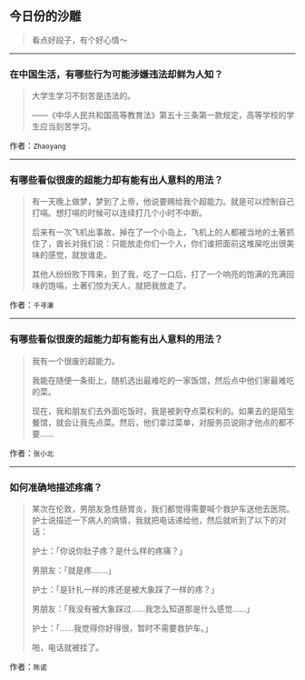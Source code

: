 ## 今日份的沙雕

> 看点好段子，有个好心情～


 
---

### 在中国生活，有哪些行为可能涉嫌违法却鲜为人知？

> 大学生学习不刻苦是违法的。
> 
> ——《中华人民共和国高等教育法》第五十三条第一款规定，高等学校的学生应当刻苦学习。


作者：`Zhaoyang`

---

### 有哪些看似很废的超能力却有能有出人意料的用法？

> 有一天晚上做梦，梦到了上帝，他说要赐给我个超能力。就是可以控制自己打嗝。想打嗝的时候可以连续打几个小时不中断。
> 
> 后来有一次飞机出事故，掉在了一个小岛上，飞机上的人都被当地的土著抓住了，酋长对我们说：只能放走你们一个人，你们谁把面前这堆屎吃出很美味的感觉，就放谁走。
> 
> 其他人纷纷败下阵来，到了我，吃了一口后，打了一个响亮的饱满的充满回味的饱嗝，土著们惊为天人，就把我放走了。


作者：`千寻瀑`

---

### 有哪些看似很废的超能力却有能有出人意料的用法？

> 我有一个很废的超能力。
> 
> 我能在随便一条街上，随机选出最难吃的一家饭馆，然后点中他们家最难吃的菜。
> 
> 现在，我和朋友们去外面吃饭时，我是被剥夺点菜权利的。如果去的是陌生餐馆，就会让我先点菜。然后，他们拿过菜单，对服务员说刚才他点的都不要……


作者：`张小北`

---

### 如何准确地描述疼痛？

> 某次在伦敦，男朋友急性肠胃炎，我们都觉得需要喊个救护车送他去医院。护士说描述一下病人的病情，我就把电话递给他，然后就听到了以下的对话：
> 
> 护士：「你说你肚子疼？是什么样的疼痛？」
> 
> 男朋友：「就是疼.……」
> 
> 护士：「是针扎一样的疼还是被大象踩了一样的疼？」
> 
> 男朋友：「我没有被大象踩过……我怎么知道那是什么感觉……」
> 
> 护士：「……我觉得你好得很，暂时不需要救护车。」
> 
> 啪，电话就被挂了。


作者：`陈诺`